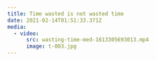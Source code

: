 ```yaml
---
title: Time wasted is not wasted time
date: 2021-02-14T01:51:33.371Z
media:
  - video:
      src: wasting-time-med-1613305693013.mp4
      image: t-003.jpg
---
```

